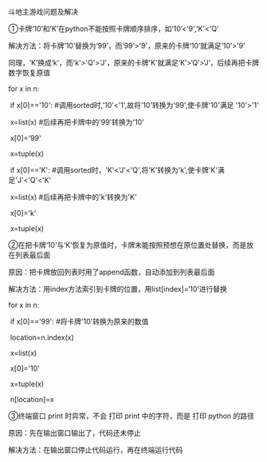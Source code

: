 斗地主游戏问题及解决



①卡牌‘10’和‘K’在python不能按照卡牌顺序排序，如‘10’<'9','K'<'Q'

解决方法：将卡牌‘10’替换为‘99’，而‘99’>'9'，原来的卡牌‘10’就满足‘10’>'9'

同理，‘K’换成‘k’，而'k'>'Q'>'J'，原来的卡牌'K'就满足‘K’>‘Q’>‘J’，后续再把卡牌数字恢复原值

for x in n:

​    if x[0]=='10':     #调用sorted时,'10'<'1',故将'10'转换为'99',使卡牌'10'满足 '10'>'1'

​      x=list(x)      #后续再把卡牌中的'99'转换为'10'

​      x[0]='99'

​      x=tuple(x)

​    if x[0]=='K':      #调用sorted时，'K'<'J'<'Q',将'K'转换为'k',使卡牌'K'满足'J'<'Q'<'K'

​      x=list(x)      #后续再把卡牌中的'k'转换为'K'

​      x[0]='k'

​      x=tuple(x)



②在把卡牌‘10’与‘K’恢复为原值时，卡牌未能按照预想在原位置处替换，而是放在列表最后面

原因：把卡牌放回列表时用了append函数，自动添加到列表最后面

解决方法：用index方法索引到卡牌的位置，用list[index]=‘10’进行替换

  for x in n:

​    if x[0]=='99':     #将卡牌'10'转换为原来的数值

​      location=n.index(x)

​      x=list(x)

​      x[0]='10'

​      x=tuple(x)

​      n[location]=x



③终端窗口 print 时异常，不会 打印 print 中的字符，而是 打印 python 的路径

原因：先在输出窗口输出了，代码还未停止

解决方法：在输出窗口停止代码运行，再在终端运行代码